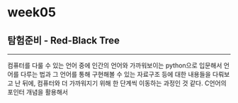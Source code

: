 # week05
## 탐험준비 - Red-Black Tree
---
컴퓨터를 다룰 수 있는 언어 중에 인간의 언어와 가까워보이는 python으로 입문해서 언어를 다루는 법과 그 언어를 통해 구현해볼 수 있는 자료구조 등에 대한 내용들을 다뤄보고 난 뒤에, 컴퓨터와 더 가까워지기 위해 한 단계씩 이동하는 과정인 것 같다. C언어의 포인터 개념을 활용해서 